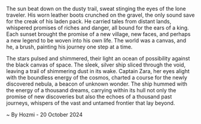 
The sun beat down on the dusty trail, sweat stinging the eyes of the lone traveler. His worn leather boots crunched on the gravel, the only sound save for the creak of his laden pack.  He carried tales from distant lands, whispered promises of riches and danger, all bound for the ears of a king. Each sunset brought the promise of a new village, new faces, and perhaps a new legend to be woven into his own life. The world was a canvas, and he, a brush, painting his journey one step at a time. 

The stars pulsed and shimmered, their light an ocean of possibility against the black canvas of space. The sleek, silver ship sliced through the void, leaving a trail of shimmering dust in its wake. Captain Zara, her eyes alight with the boundless energy of the cosmos, charted a course for the newly discovered nebula, a beacon of unknown wonder. The ship hummed with the energy of a thousand dreams, carrying within its hull not only the promise of new discoveries but also the echoes of a thousand past journeys, whispers of the vast and untamed frontier that lay beyond. 

~ By Hozmi - 20 October 2024
